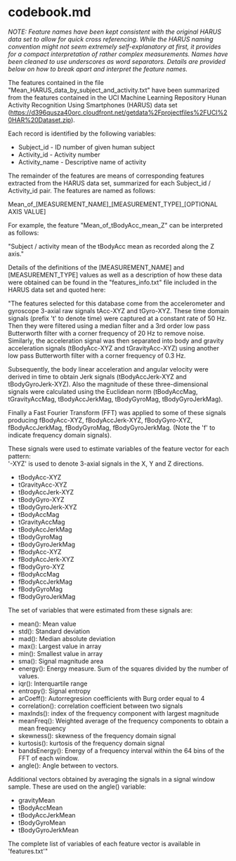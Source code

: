 codebook.md
=================
*NOTE: Feature names have been kept consistent with the original HARUS data set to allow for quick cross referencing.  While the HARUS naming convention might not seem extremely self-explanatory at first, it provides for a compact interpretation of rather complex measurements.  Names have been cleaned to use underscores as word separators.  Details are provided below on how to break apart and interpret the feature names.* 

The features contained in the file "Mean_HARUS_data_by_subject_and_activity.txt" have been summarized from the features contained in the UCI Machine Learning Repository Hunan Activity Recognition Using Smartphones (HARUS) data set (https://d396qusza40orc.cloudfront.net/getdata%2Fprojectfiles%2FUCI%20HAR%20Dataset.zip).

Each record is identified by the following variables:
* Subject_id - ID number of given human subject
* Activity_id - Activity number
* Activity_name - Descriptive name of activity

The remainder of the features are means of corresponding features extracted from the HARUS data set, summarized for each Subject_id / Activity_id pair. The features are named as follows:

Mean\_of\_[MEASUREMENT\_NAME]\_[MEASUREMENT\_TYPE]\_[OPTIONAL AXIS VALUE]

For example, the feature "Mean_of_tBodyAcc_mean_Z" can be interpreted as follows:

"Subject / activity mean of the tBodyAcc mean as recorded along the Z axis."

Details of the definitions of the [MEASUREMENT_NAME] and [MEASUREMENT_TYPE] values as well as a description of how these data were obtained can be found in the "features_info.txt" file included in the HARUS data set and quoted here:

"The features selected for this database come from the accelerometer and gyroscope 3-axial raw signals tAcc-XYZ and tGyro-XYZ. These time domain signals (prefix 't' to denote time) were captured at a constant rate of 50 Hz. Then they were filtered using a median filter and a 3rd order low pass Butterworth filter with a corner frequency of 20 Hz to remove noise. Similarly, the acceleration signal was then separated into body and gravity acceleration signals (tBodyAcc-XYZ and tGravityAcc-XYZ) using another low pass Butterworth filter with a corner frequency of 0.3 Hz. 

Subsequently, the body linear acceleration and angular velocity were derived in time to obtain Jerk signals (tBodyAccJerk-XYZ and tBodyGyroJerk-XYZ). Also the magnitude of these three-dimensional signals were calculated using the Euclidean norm (tBodyAccMag, tGravityAccMag, tBodyAccJerkMag, tBodyGyroMag, tBodyGyroJerkMag). 

Finally a Fast Fourier Transform (FFT) was applied to some of these signals producing fBodyAcc-XYZ, fBodyAccJerk-XYZ, fBodyGyro-XYZ, fBodyAccJerkMag, fBodyGyroMag, fBodyGyroJerkMag. (Note the 'f' to indicate frequency domain signals). 

These signals were used to estimate variables of the feature vector for each pattern:  
'-XYZ' is used to denote 3-axial signals in the X, Y and Z directions.

* tBodyAcc-XYZ
* tGravityAcc-XYZ
* tBodyAccJerk-XYZ
* tBodyGyro-XYZ
* tBodyGyroJerk-XYZ
* tBodyAccMag
* tGravityAccMag
* tBodyAccJerkMag
* tBodyGyroMag
* tBodyGyroJerkMag
* fBodyAcc-XYZ
* fBodyAccJerk-XYZ
* fBodyGyro-XYZ
* fBodyAccMag
* fBodyAccJerkMag
* fBodyGyroMag
* fBodyGyroJerkMag

The set of variables that were estimated from these signals are: 

* mean(): Mean value
* std(): Standard deviation
* mad(): Median absolute deviation 
* max(): Largest value in array
* min(): Smallest value in array
* sma(): Signal magnitude area
* energy(): Energy measure. Sum of the squares divided by the number of values. 
* iqr(): Interquartile range 
* entropy(): Signal entropy
* arCoeff(): Autorregresion coefficients with Burg order equal to 4
* correlation(): correlation coefficient between two signals
* maxInds(): index of the frequency component with largest magnitude
* meanFreq(): Weighted average of the frequency components to obtain a mean frequency
* skewness(): skewness of the frequency domain signal 
* kurtosis(): kurtosis of the frequency domain signal 
* bandsEnergy(): Energy of a frequency interval within the 64 bins of the FFT of each window.
* angle(): Angle between to vectors.

Additional vectors obtained by averaging the signals in a signal window sample. These are used on the angle() variable:

* gravityMean
* tBodyAccMean
* tBodyAccJerkMean
* tBodyGyroMean
* tBodyGyroJerkMean

The complete list of variables of each feature vector is available in 'features.txt'"